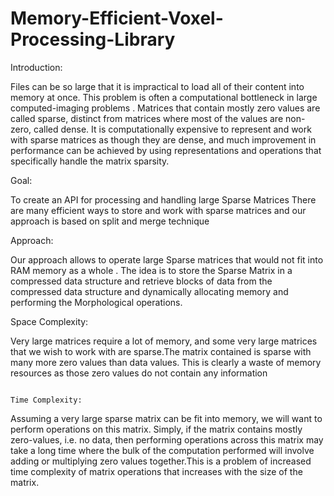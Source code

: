 # Memory-Efficient-Voxel-Processing-Library

Introduction:

Files can be so large that it is impractical to load all of their content into memory at once. This problem is often a computational bottleneck in large computed-imaging problems . Matrices that contain mostly zero values are called sparse, distinct from matrices where most of the values are non-zero, called dense. It is computationally expensive to represent and work with sparse matrices as though they are dense, and much improvement in performance can be achieved by using representations and operations that specifically handle the matrix sparsity.

Goal:

To create an API for processing and handling large Sparse Matrices
There are many efficient ways to store and work with sparse matrices and our approach is based on split and merge technique

Approach:

Our approach allows to operate large Sparse matrices that would not fit into RAM memory as a whole . The idea is to store the Sparse Matrix in a compressed data structure and retrieve blocks of data from the compressed data structure and dynamically allocating memory and performing the Morphological operations.

Space Complexity:

Very large matrices require a lot of memory, and some very large matrices that we wish to work with are sparse.The matrix contained is sparse with many more zero values than data values. This is clearly a waste of memory resources as those zero values do not contain any information
                                                                                                                                           
                                                                                                                                           Time Complexity:
                                                                                                                                           
Assuming a very large sparse matrix can be fit into memory, we will want to perform operations on this matrix. Simply, if the matrix contains mostly zero-values, i.e. no data, then performing operations across this matrix may take a long time where the bulk of the computation performed will involve adding or multiplying zero values together.This is a problem of increased time complexity of matrix operations that increases with the size of the matrix.
